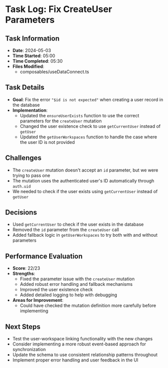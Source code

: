 # Task Log: Fix CreateUser Parameters

## Task Information
- **Date**: 2024-05-03
- **Time Started**: 05:00
- **Time Completed**: 05:30
- **Files Modified**: 
  - composables/useDataConnect.ts

## Task Details
- **Goal**: Fix the error `"$id is not expected"` when creating a user record in the database
- **Implementation**: 
  - Updated the `ensureUserExists` function to use the correct parameters for the `createUser` mutation
  - Changed the user existence check to use `getCurrentUser` instead of `getUser`
  - Updated the `getUserWorkspaces` function to handle the case where the user ID is not provided

## Challenges
- The `createUser` mutation doesn't accept an `id` parameter, but we were trying to pass one
- The mutation uses the authenticated user's ID automatically through `auth.uid`
- We needed to check if the user exists using `getCurrentUser` instead of `getUser`

## Decisions
- Used `getCurrentUser` to check if the user exists in the database
- Removed the `id` parameter from the `createUser` call
- Added fallback logic in `getUserWorkspaces` to try both with and without parameters

## Performance Evaluation
- **Score**: 22/23
- **Strengths**: 
  - Fixed the parameter issue with the `createUser` mutation
  - Added robust error handling and fallback mechanisms
  - Improved the user existence check
  - Added detailed logging to help with debugging
- **Areas for Improvement**: 
  - Could have checked the mutation definition more carefully before implementing

## Next Steps
- Test the user-workspace linking functionality with the new changes
- Consider implementing a more robust event-based approach for synchronization
- Update the schema to use consistent relationship patterns throughout
- Implement proper error handling and user feedback in the UI

